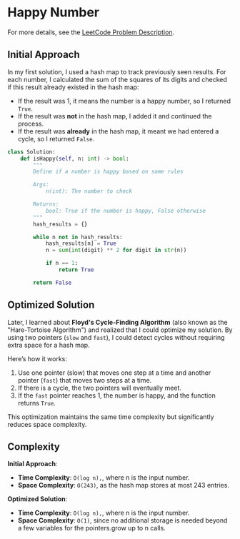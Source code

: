 # Happy Number 

For more details, see the [LeetCode Problem Description](https://leetcode.com/problems/happy-number/description/).

## Initial Approach
In my first solution, I used a hash map to track previously seen results. For each number, I calculated the sum of the squares of its digits and checked if this result already existed in the hash map:

* If the result was 1, it means the number is a happy number, so I returned `True`.
* If the result was **not** in the hash map, I added it and continued the process.
* If the result was **already** in the hash map, it meant we had entered a cycle, so I returned `False`.

``` Python
class Solution:
    def isHappy(self, n: int) -> bool:
        """
        Define if a number is happy based on some rules

        Args:
            n(int): The number to check

        Returns:
            bool: True if the number is happy, False otherwise
        """
        hash_results = {}

        while n not in hash_results:
            hash_results[n] = True
            n = sum(int(digit) ** 2 for digit in str(n))

            if n == 1:
                return True

        return False

```

## Optimized Solution
Later, I learned about **Floyd's Cycle-Finding Algorithm** (also known as the "Hare-Tortoise Algorithm") and realized that I could optimize my solution. By using two pointers (`slow` and `fast`), I could detect cycles without requiring extra space for a hash map.

Here’s how it works:

1. Use one pointer (slow) that moves one step at a time and another pointer (`fast`) that moves two steps at a time.
1. If there is a cycle, the two pointers will eventually meet.
1. If the `fast` pointer reaches 1, the number is happy, and the function returns `True`.

This optimization maintains the same time complexity but significantly reduces space complexity.

## Complexity

**Initial Approach**:
* **Time Complexity**: `O(log n),`, where n is the input number.
* **Space Complexity**: `O(243)`, as the hash map stores at most 243 entries.

**Optimized Solution**:
* **Time Complexity**: `O(log n),`, where n is the input number.
* **Space Complexity**: `O(1)`, since no additional storage is needed beyond a few variables for the pointers.grow up to n calls.
